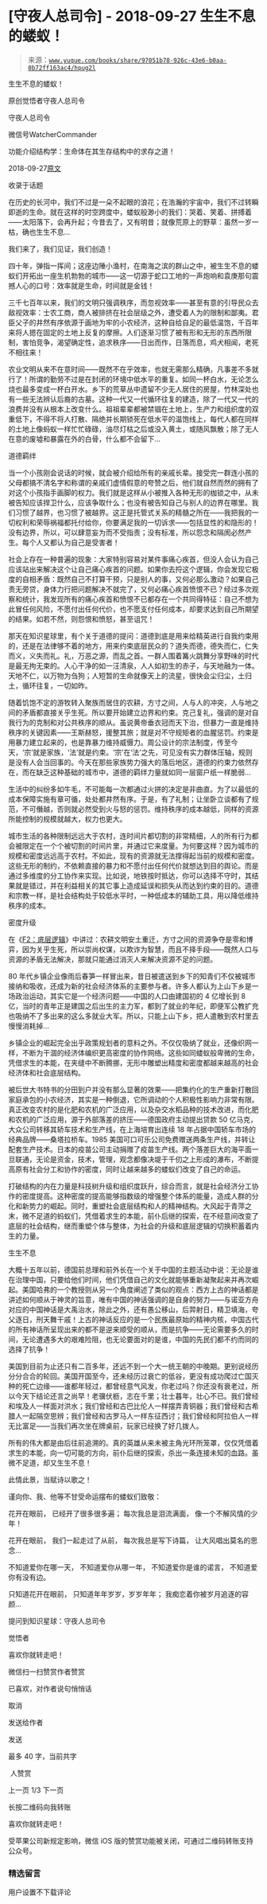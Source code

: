 # [守夜人总司令] - 2018-09-27 生生不息的蝼蚁！

> 来源：[`www.yuque.com/books/share/97051b78-926c-43e6-b0aa-0b72ff163ac4/hpug2l`](https://www.yuque.com/books/share/97051b78-926c-43e6-b0aa-0b72ff163ac4/hpug2l)



生生不息的蝼蚁！ 

原创觉悟者守夜人总司令 

守夜人总司令 

微信号WatcherCommander 

功能介绍结构学：生命体在其生存结构中的求存之道！ 

2018-09-27[原文](https://mp.weixin.qq.com/s?__biz=MzAxNDk1NjI2Mw==&mid=2247483923&idx=1&sn=f1dd0f40faff8d11713bf2d962328d1a&chksm=9b8a219bacfda88d86ef326d0ba59517aad32fa35a966d4c2306f48330473703199629328723&scene=27#wechat_redirect&cpage=483) 

收录于话题 

在历史的长河中，我们不过是一朵不起眼的浪花；在浩瀚的宇宙中，我们不过转瞬即逝的生命。就在这样的时空跨度中，蝼蚁般渺小的我们：哭着、笑着、拼搏着——太阳落下，会再升起；今昔去了，又有明昔；就像荒原上的野草：虽然一岁一枯，确也生生不息...   

我们来了，我们见证，我们创造！ 

四十年，弹指一挥间；这座边陲小渔村，在南海之滨的群山之中，被生生不息的蝼蚁们开拓出一座生机勃勃的城市——这一切源于蛇口工地的一声炮响和袁庚那句震撼人心的口号：效率就是生命，时间就是金钱！ 

三千七百年以来，我们的文明只强调秩序，而忽视效率——甚至有意的引导民众去敌视效率：士农工商，商人被排挤在社会层级之外，遭受着人为的限制和鄙夷。君臣父子的井然有序依源于画地为牢的小农经济，这种自给自足的最低温饱，千百年来将人摁在固定的土地上反复的摩擦。人们逐渐习惯了被有形和无形的东西所限制，害怕竞争，渴望确定性，追求秩序——日出而作，日落而息，鸡犬相闻，老死不相往来！ 

农业文明从来不在意时间——既然不在乎效率，也就无需那么精确，凡事差不多就行了！所谓的勤劳不过是在封闭的环境中低水平的重复。如同一杯白水，无论怎么烧也最多变成一杯白开水。乡下的荒草丛中遗留不少无人居住的房屋，竹林深处也有一些无法辨认后裔的古墓。这种一代又一代循环往复的建造，除了一代又一代的浪费并没有从根本上改变什么。祖祖辈辈都被禁锢在土地上，生产力和组织度的双重低下，不得不将人打散、隔绝并长期锁死在低水平的温饱线上，每代人都在同样的土地上像蚂蚁一样忙忙碌碌，油尽灯枯之后或没入黄土，或随风飘散；除了无人在意的废墟和暴露在外的白骨，什么都不会留下… 

道德羁绊 

当一个小孩刚会说话的时候，就会被介绍给所有的亲戚长辈。接受完一群连小孩的父母都搞不清名字和称谓的亲戚们虚情假意的夸赞之后，他们就自然而然的拥有了对这个小孩指手画脚的权力。我们就是这样从小被推入各种无形的枷锁之中，从未被告知应该捍卫什么，应该争取什么；也没有被告知自己与别人的边界在哪里。我们习惯了越界，也习惯了被越界。这正是托管式关系的精髓之所在——我把我的一切权利和荣辱祸福都托付给你，你要满足我的一切诉求——包括显性的和隐形的！没有边界，所以，可以肆意妄为而不受指责；没有标准，所以怨念和隔阂必然产生。每个人又都认为自己是受害者！ 

社会上存在一种普遍的现象：大家特别容易对某件事痛心疾首，但没人会认为自己应该站出来解决这个让自己痛心疾首的问题。如果你去捋这个逻辑，你会发现它极度的自相矛盾：既然自己不打算干预，只是别人的事，又何必那么激动？如果自己责无旁贷，身体力行把问题解决不就完了，又何必痛心疾首愤恨不已？经过多次观察和统计，我发现所有的痛心疾首和愤恨不已都存在一个共同得特征：自己不想为此冒任何风险，不愿付出任何代价，也不愿支付任何成本，却要求达到自己所期望的结果。如若不然，则怨恨和愤怒，甚至诅咒！ 

那天在知识星球里，有个关于道德的提问：道德到底是用来给精英进行自我约束用的，还是在法律够不着的地方，用来约束底层民众的？道失而德，德失而仁，仁失而义，义失而礼。礼，万恶之源，而乱之首。一群人围着篝火跳舞分享野味的时代是最无拘无束的。人心干净的如一汪清泉，人人如初生的赤子，与天地融为一体。天地不仁，以万物为刍狗；人短暂的生命就像天上的流星，很快会尘归尘，土归土，循环往复，一切如昨。 

随着饥饱不定的游牧转入聚族而居住的农耕，方寸之间，人与人的冲突，人与地之间的矛盾都直接关乎生死。所以要开始建立边界和约束。克己复礼，强调的是对自我行为的克制和对公共秩序的顺从。虽说黄帝垂衣冠而天下治，但暴力一直是维持秩序的关键因素——王斯赫怒，援整其旅；就是对不守规矩者的血腥惩罚。约束是用暴力建立起来的，也是靠暴力维持威慑力。周公设计的宗法制度，传至今天，‘宗’就是家族，‘法’就是约束。‘宗’在‘法’之先，可见没有实力群体压轴，规则是没有人会当回事的。今天在那些家族势力强大的落后地区，道德的约束力依然存在，而在缺乏这种基础的城市中，道德的羁绊力量就如同一层窗户纸一样脆弱… 

生活中的纠纷多如牛毛，不可能每一次都通过火拼的决定是非曲直。为了以最低的成本保障实施有章可循，处处都井然有序。于是，有了礼制；让坐卧立谈都有了规范，不可僭越，否则就必然受到火与怒的惩罚。维持秩序的成本越低，同样的资源所能控制的规模就越大，权力也更大。 

城市生活的各种限制远远大于农村，连时间片都切割的非常精细，人的所有行为都会被限定在一个个被切割的时间片里，并通过它来度量。为何要这样？因为城市的规模和密度远远高于农村。不如此，现有的资源就无法撑得起当前的规模和密度。这些无形的制约，不依赖直接的暴力和不愿付出任何代价就想达到目的舆论。而是通过多维度的分工协作来实现。比如说，地铁按时抵达，你可以选择不守时，其结果就是错过，并在利益相关的其它事上造成延误和损失从而达到约束的目的。道德和宗教一样，是社会结构处于较低水平时，一种低成本的辅助工具，用以降低维持秩序的成本。 

密度升级 

在《[F2：底层逻辑](http://mp.weixin.qq.com/s?__biz=MzAxNDk1NjI2Mw==&mid=2247483905&idx=1&sn=e13c2886d004d818f12f6981f4c4e35a&chksm=9b8a2189acfda89f1a2b2326514ec0f5e6696cb737fc89b123afad6198807fa669769a850cd3&scene=21#wechat_redirect)》中讲过：农耕文明安土重迁，方寸之间的资源争夺是零和博弈，因为关乎生死，所以崇尚权谋，以欺诈为智慧，而且不择手段——既然人口与资源的矛盾无法解决，那就只能通过消灭人来解决资源不足的问题。 

80 年代乡镇企业像雨后春笋一样冒出来，昔日被遣送到乡下的知青们不仅被城市接纳和吸收，还成为新的社会经济体系的主要参与者。许多人都认为上山下乡是一场政治运动，其实它是一个经济问题——中国的人口由建国初的 4 亿增长到 8 亿，当时的青年正是建国之后出生的主力军，都到了就业的年纪，即便军公教扩充也吸纳不了多出来的这么多就业大军。所以，只能上山下乡，把人遣散到农村里去慢慢消耗掉… 

乡镇企业的崛起完全出乎政策规划者的意料之外。不仅仅吸纳了就业，还像织网一样，不断为干涸的经济体编织更高密度的协作网络。这些如同蝼蚁般卑微的生命，凭借求生的本能，在夹缝中不断腾挪，无形中雕塑出精度和密度都越来越高的社会经济体和社会底层结构。 

被后世大书特书的分田到户并没有那么显著的效果——把集约化的生产重新打散回家庭承包的小农经济，其实是一种倒退，它所调动的个人积极性影响力非常有限。真正改变农村的是化肥和农机的广泛应用，以及杂交水稻品种的技术改进，而化肥和农机的广泛应用，源于外部落差的挤压——德国政府主动提出贷款 50 亿马克，大众公司转移其轿车技术和生产线，在上海培育出连续 18 年占据中国轿车市场的经典品牌——桑塔拉桥车。1985 美国可口可乐公司免费赠送两条生产线，并转让配套生产技术。日本的疫苗公司主动捐赠了疫苗生产线。两个落差巨大的海平面一旦联通，无论是资金，技术，管理，观念都像决堤于千仞之上形成的瀑布，不断提高原有社会分工和协作的密度，同时让越来越多的蝼蚁们改变了自己的命运。 

打破结构的内在力量是科技树升级和组织度跃升，综合而言，就是社会经济分工协作的密度提高。这种密度的提高能够指数级的增强整个体系的能量，造成人群的分化和新势力的崛起。同时，重塑社会底层结构和人的精神结构。大风起于青萍之末，微不足道的蚂蚁们，凭借着求生的本能，前仆后继的探索，在不经意间改变了底层的社会结构，继而重塑个体与整体，为社会的升级和底层逻辑的切换积蓄着内生的力量。 

生生不息 

大概十五年以前，德国前总理和前外长在一个关于中国的主题活动中说：无论是谁在治理中国，只要给他们时间，他们凭借自己的文化就能够重新凝聚起来并再次崛起。美国哈弗的一个教授则从另一个角度阐述了类似的观点：西方上古的神话都是讲述如何顺从于神灵的旨意，唯有中国的神话强调的是自身的努力——与诺亚方舟对应的中国神话是大禹治水，除此之外，还有愚公移山，后羿射日，精卫填海，夸父逐日，刑天舞干戚！上古的神话反应的是一个民族最原始的精神内核，中国古代的所有神话所呈现出来的都不是逆来顺受的顺从，而是抗争——无论需要多久的时间，无论遭遇多大的艰难险阻，也无论要面对的是谁，中国的先民们都不约而同的选择了抗争！ 

美国到目前为止还只有二百多年，还远不到一个大一统王朝的中晚期。更别说经历分分合合的轮回。美国开国至今，还未经历过衰亡的低谷，更没有成功爬过亡国灭种的死亡边缘——谁都年轻过，都曾经意气风发，你老过吗？你还没有衰老过，所以今天下结论还言之尚早！老骥伏枥，志在千里；壮士暮年，壮心不已。我们曾经和埃及人一样面对洪水；我们曾经和古巴比伦人一样摆弄青铜器；我们曾经和古希腊人一起隔空思辨；我们曾经和古罗马人一样东征西讨；我们曾经和阿拉伯人一样无比富足——当我们再次坐在牌桌前，玩家已经换了好几拨人。 

所有的伟大都是由后往前追溯的。真的英雄从来未被主角光环所笼罩，仅仅凭借着求生的本能，向一切可能的方向，前仆后继的探索，杀出一条连接未知的血路。虽微不足道，却又生生不息！  



此情此景，当赋诗以歌之！ 

谨向你、我、他等不甘受命运摆布的蝼蚁们致敬： 

花开在眼前， 已经开了很多很多遍； 每次我总是泪流满面， 像一个不解风情的少年！ 

花开在眼前， 我们一起走过了从前， 每次我总是写下诗篇， 让大风唱出莫名的思念... 

不知道爱你在哪一天， 不知道爱你从哪一年， 不知道爱你是谁的诺言， 不知道爱你有没有边。 

只知道花开在眼前， 只知道年年岁岁，岁岁年年； 我痴恋着你被岁月追逐的容颜... 

提问到知识星球：守夜人总司令  



觉悟者 

喜欢你就转走吧！ 

微信扫一扫赞赏作者赞赏 

已喜欢，对作者说句悄悄话 

取消 

发送给作者 

发送 

最多 40 字，当前共字 

 人赞赏 

上一页 1/3 下一页 

长按二维码向我转账 

喜欢你就转走吧！ 

受苹果公司新规定影响，微信 iOS 版的赞赏功能被关闭，可通过二维码转账支持公众号。 

### 精选留言 

用户设置不下载评论